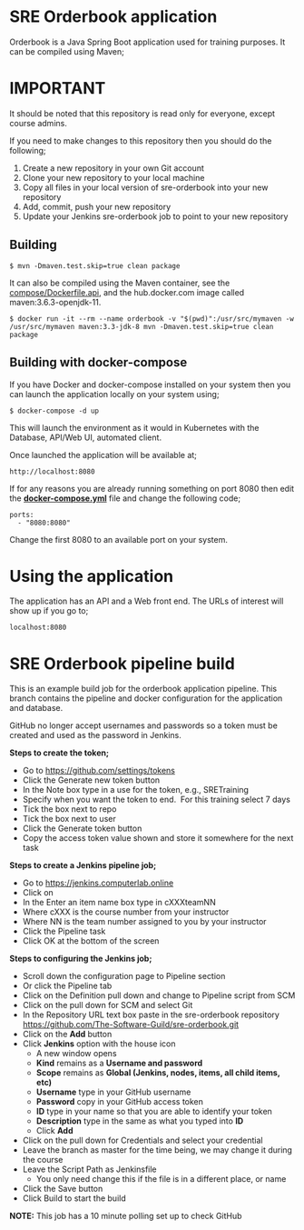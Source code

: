 # SRE Orderbook application

Orderbook is a Java Spring Boot application used for training purposes.  It can be compiled using Maven;

# IMPORTANT

It should be noted that this repository is read only for everyone, except course admins.

If you need to make changes to this repository then you should do the following;

1. Create a new repository in your own Git account
2. Clone your new repository to your local machine
3. Copy all files in your local version of sre-orderbook into your new repository
4. Add, commit, push your new repository
5. Update your Jenkins sre-orderbook job to point to your new repository

## Building

```
$ mvn -Dmaven.test.skip=true clean package
```

It can also be compiled using the Maven container, see the [compose/Dockerfile.api](compose/Dockerfile.api), and the hub.docker.com image called maven:3.6.3-openjdk-11.

```
$ docker run -it --rm --name orderbook -v "$(pwd)":/usr/src/mymaven -w /usr/src/mymaven maven:3.3-jdk-8 mvn -Dmaven.test.skip=true clean package
```

## Building with docker-compose

If you have Docker and docker-compose installed on your system then you can launch the application locally on your system using;

```
$ docker-compose -d up
```

This will launch the environment as it would in Kubernetes with the Database, API/Web UI, automated client.

Once launched the application will be available at;

```
http://localhost:8080
```

If for any reasons you are already running something on port 8080 then edit the [**docker-compose.yml**](docker-compose.yml) file and change the following code;

```
ports:
  - "8080:8080"
```

Change the first 8080 to an available port on your system.

# Using the application

The application has an API and a Web front end.  The URLs of interest will show up if you go to;

```
localhost:8080
```

# SRE Orderbook pipeline build

This is an example build job for the orderbook application pipeline.  This branch contains the pipeline and docker configuration for the application and database.

GitHub no longer accept usernames and passwords so a token must be created and used as the password in Jenkins.

**Steps to create the token;**
* Go to https://github.com/settings/tokens
* Click the Generate new token button
* In the Note box type in a use for the token, e.g., SRETraining
* Specify when you want the token to end.  For this training select 7 days
* Tick the box next to repo
* Tick the box next to user
* Click the Generate token button
* Copy the access token value shown and store it somewhere for the next task

**Steps to create a Jenkins pipeline job;**
* Go to https://jenkins.computerlab.online
* Click on
* In the Enter an item name box type in cXXXteamNN
* Where cXXX is the course number from your instructor
* Where NN is the team number assigned to you by your instructor
* Click the Pipeline task
* Click OK at the bottom of the screen

**Steps to configuring the Jenkins job;**
* Scroll down the configuration page to Pipeline section
* Or click the Pipeline tab
* Click on the Definition pull down and change to Pipeline script from SCM
* Click on the pull down for SCM and select Git
* In the Repository URL text box paste in the sre-orderbook repository
https://github.com/The-Software-Guild/sre-orderbook.git
* Click on the **Add** button
* Click  **Jenkins** option with the house icon
  * A new window opens
  * **Kind** remains as a **Username and password**
  * **Scope** remains as **Global (Jenkins, nodes, items, all child items, etc)**
  * **Username** type in your GitHub username
  * **Password** copy in your GitHub access token
  * **ID** type in your name so that you are able to identify your token
  * **Description** type in the same as what you typed into **ID**
  * Click **Add**
* Click on the pull down for Credentials and select your credential
* Leave the branch as master for the time being, we may change it during the course
* Leave the Script Path as Jenkinsfile
  - You only need change this if the file is in a different place, or name
* Click the Save button
* Click Build to start the build

**NOTE:** This job has a 10 minute polling set up to check GitHub
